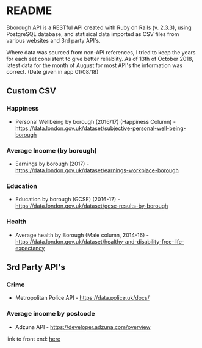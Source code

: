 # README

Bborough API is a RESTful API created with Ruby on Rails (v. 2.3.3), using PostgreSQL database, and statisical data imported as CSV files from various websites and 3rd party API's.

Where data was sourced from non-API references, I tried to keep the years for each set consistent to give better reliablity. As of 13th of October 2018, latest data for the month of August for most API's the information was correct. (Date given in app 01/08/18)

## Custom CSV
### Happiness
* Personal Wellbeing by borough (2016/17) (Happiness Column) - https://data.london.gov.uk/dataset/subjective-personal-well-being-borough
### Average Income (by borough)
* Earnings by borough (2017) - https://data.london.gov.uk/dataset/earnings-workplace-borough
### Education
* Education by borough (GCSE) (2016-17) - https://data.london.gov.uk/dataset/gcse-results-by-borough
### Health
* Average health by Borough (Male column, 2014-16) - https://data.london.gov.uk/dataset/healthy-and-disability-free-life-expectancy

## 3rd Party API's
### Crime
* Metropolitan Police API - https://data.police.uk/docs/
### Average income by postcode
* Adzuna API - https://developer.adzuna.com/overview

link to front end: [here](https://github.com/admuaq/bborough-client)
